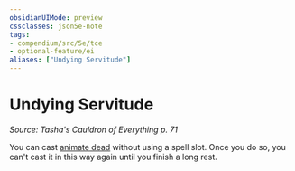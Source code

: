 ```yaml
---
obsidianUIMode: preview
cssclasses: json5e-note
tags:
- compendium/src/5e/tce
- optional-feature/ei
aliases: ["Undying Servitude"]
---
```

# Undying Servitude
*Source: Tasha's Cauldron of Everything p. 71* 

You can cast [animate dead](../spells/animate-dead.md#) without using a spell slot. Once you do so, you can't cast it in this way again until you finish a long rest.